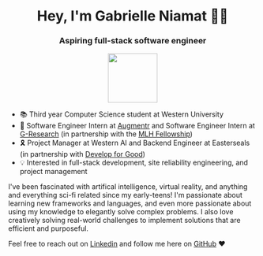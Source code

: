<h1 align="center">Hey, I'm Gabrielle Niamat 👋🏼 </h1>

<h3 align="center">Aspiring full-stack software engineer</h3> 
<p align="center"><img align="center" src="https://user-images.githubusercontent.com/52351749/127750424-29cad6c0-3f84-4009-b243-e611c6153a03.gif" width="100" height="100"/></p>

- 📚 Third year Computer Science student at Western University
- 💼 Software Engineer Intern at [Augmentr](https://www.linkedin.com/company/augmentr/) and Software Engineer Intern at [G-Research](https://www.gresearch.co.uk/) (in partnership with the [MLH Fellowship](https://fellowship.mlh.io/))
- 🎗 Project Manager at Western AI and Backend Engineer at Easterseals (in partnership with [Develop for Good](https://www.developforgood.org/))
- 💡 Interested in full-stack development, site reliability engineering, and project management

I've been fascinated with artifical intelligence, virtual reality, and anything and everything sci-fi related since my early-teens! I'm passionate about learning new frameworks and languages, and even more passionate about using my knowledge to elegantly solve complex problems. I also love creatively solving real-world challenges to implement solutions that are efficient and purposeful. 

Feel free to reach out on [Linkedin](https://www.linkedin.com/in/gabrielle-niamat/) and follow me here on [GitHub](https://github.com/pidgey0403) ❤️
